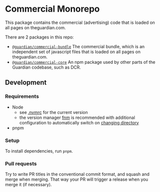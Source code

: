 # Commercial Monorepo

This package contains the commercial (advertising) code that is loaded on all pages on theguardian.com.

There are 2 packages in this repo:
- [`@guardian/commercial-bundle`](./bundle/) The commercial bundle, which is an independent set of javascript files that is loaded on all pages on theguardian.com.
- [`@guardian/commercial-core`](./core/) An npm package used by other parts of the Guardian codebase, such as DCR.


## Development

### Requirements

-   Node
    -   see [.nvmrc](./.nvmrc) for the current version
    -   the version manager [fnm](https://github.com/Schniz/fnm) is recommended with additional configuration to automatically switch on [changing directory](https://github.com/Schniz/fnm#shell-setup)
-   pnpm

### Setup

To install dependencies, run `pnpm`.

### Pull requests

Try to write PR titles in the conventional commit format, and squash and merge when merging. That way your PR will trigger a release when you merge it (if necessary).
